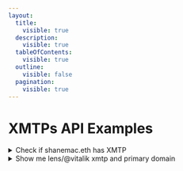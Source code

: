 ```yaml
---
layout:
  title:
    visible: true
  description:
    visible: true
  tableOfContents:
    visible: true
  outline:
    visible: false
  pagination:
    visible: true
---
```


# XMTPs API Examples

<details>

<summary>Check if shanemac.eth has XMTP</summary>

```graphql
query MyQuery {
  XMTPs(
    input: { blockchain: ALL, filter: { owner: { _eq: "shanemac.eth" } } }
  ) {
    XMTP {
      isXMTPEnabled
    }
  }
}
```

</details>

<details>

<summary>Show me lens/@vitalik xmtp and primary domain</summary>

```graphql
query MyQuery {
  XMTPs(
    input: { blockchain: ALL, filter: { owner: { _eq: "lens/@vitalik" } } }
  ) {
    XMTP {
      isXMTPEnabled
      owner {
        primaryDomain {
          name
        }
      }
    }
  }
}
```

</details>
